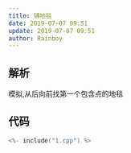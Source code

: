 ```yaml
---
title: 铺地毯
date: 2019-07-07 09:51
update: 2019-07-07 09:51
author: Rainboy
---
```



## 解析

模拟,从后向前找第一个包含点的地毯

## 代码


```c
<%- include("1.cpp") %>
```

